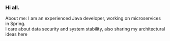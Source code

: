### Hi all.
About me: I am an experienced Java developer, working on microservices in Spring.  
I care about data security and system stability, also sharing my architectural ideas here
